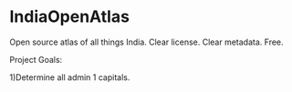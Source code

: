 # IndiaOpenAtlas
Open source atlas of all things India. Clear license. Clear metadata. Free.

Project Goals:

1)Determine all admin 1 capitals.
